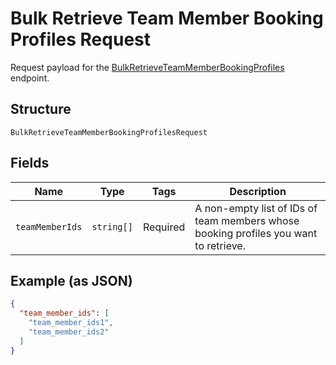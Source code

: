 <!-- Optimized: 2025-10-06 -->
<!-- RPM: 1.7.2.1.1.7.2.1_bulk-retrieve-team-member-booking-profiles-request_20251006 -->
<!-- Session: E2E RPM DNA Application -->
<!-- AOM: RND (Reggie & Dro) -->
<!-- COI: CULTURE -->
<!-- RPM: HIGH -->
<!-- ACTION: BUILD -->

# Bulk Retrieve Team Member Booking Profiles Request

Request payload for the [BulkRetrieveTeamMemberBookingProfiles](../../doc/api/bookings.md#bulk-retrieve-team-member-booking-profiles) endpoint.

## Structure

`BulkRetrieveTeamMemberBookingProfilesRequest`

## Fields

| Name | Type | Tags | Description |
|  --- | --- | --- | --- |
| `teamMemberIds` | `string[]` | Required | A non-empty list of IDs of team members whose booking profiles you want to retrieve. |

## Example (as JSON)

```json
{
  "team_member_ids": [
    "team_member_ids1",
    "team_member_ids2"
  ]
}
```
